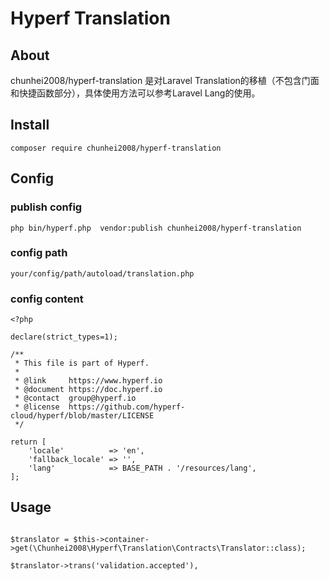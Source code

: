 # Hyperf Translation

## About

chunhei2008/hyperf-translation 是对Laravel Translation的移植（不包含门面和快捷函数部分），具体使用方法可以参考Laravel Lang的使用。

## Install

```
composer require chunhei2008/hyperf-translation

```

## Config


### publish config
```
php bin/hyperf.php  vendor:publish chunhei2008/hyperf-translation

```

### config path

```
your/config/path/autoload/translation.php

```

### config content

```
<?php

declare(strict_types=1);

/**
 * This file is part of Hyperf.
 *
 * @link     https://www.hyperf.io
 * @document https://doc.hyperf.io
 * @contact  group@hyperf.io
 * @license  https://github.com/hyperf-cloud/hyperf/blob/master/LICENSE
 */

return [
    'locale'          => 'en',   
    'fallback_locale' => '',
    'lang'            => BASE_PATH . '/resources/lang', 
];

```

## Usage


```

$translator = $this->container->get(\Chunhei2008\Hyperf\Translation\Contracts\Translator::class);

$translator->trans('validation.accepted'),
        

```